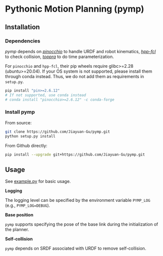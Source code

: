 # Pythonic Motion Planning (pymp)

## Installation

### Dependencies

*pymp* depends on *[pinocchio](https://github.com/stack-of-tasks/pinocchio)* to handle URDF and robot kinematics, *[hpp-fcl](https://github.com/humanoid-path-planner/hpp-fcl)* to check collision, *[toppra](https://github.com/hungpham2511/toppra)* to do time parameterization.

For `pinocchio` and `hpp-fcl`, their pip wheels require glibc>=2.28 (ubuntu>=20.04). If your OS system is not supported, please install them through conda instead. Thus, we do not add them as requirements in `setup.py`.

```bash
pip install "pin>=2.6.12"
# If not supported, use conda instead
# conda install "pinocchio>=2.6.12" -c conda-forge
```

### Install pymp

From source:

```bash
git clone https://github.com/Jiayuan-Gu/pymp.git
python setup.py install
```

From Github directly:

```bash
pip install --upgrade git+https://github.com/Jiayuan-Gu/pymp.git
```

## Usage

See [example.py](example.py) for basic usage.

**Logging**

The logging level can be specified by the environment variable `PYMP_LOG` (e.g., `PYMP_LOG=DEBUG`).

**Base position**

`pymp` supports specifying the pose of the base link during the initialization of the planner.

**Self-collision**

`pymp` depends on SRDF associated with URDF to remove self-collision.

